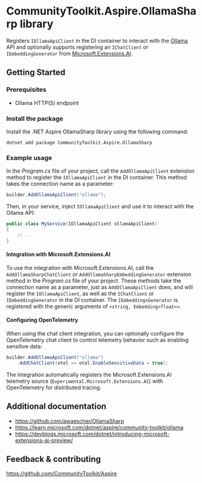 # CommunityToolkit.Aspire.OllamaSharp library

Registers `IOllamaApiClient` in the DI container to interact with the [Ollama](https://ollama.com) API and optionally supports registering an `IChatClient` or `IEmbeddingGenerator` from [Microsoft.Extensions.AI](https://devblogs.microsoft.com/dotnet/introducing-microsoft-extensions-ai-preview/).

## Getting Started

### Prerequisites

-   Ollama HTTP(S) endpoint

### Install the package

Install the .NET Aspire OllamaSharp library using the following command:

```dotnetcli
dotnet add package CommunityToolkit.Aspire.OllamaSharp
```

### Example usage

In the _Program.cs_ file of your project, call the `AddOllamaApiClient` extension method to register the `IOllamaApiClient` in the DI container. This method takes the connection name as a parameter:

```csharp
builder.AddOllamaApiClient("ollama");
```

Then, in your service, inject `IOllamaApiClient` and use it to interact with the Ollama API:

```csharp
public class MyService(IOllamaApiClient ollamaApiClient)
{
    // ...
}
```

#### Integration with Microsoft.Extensions.AI

To use the integration with Microsoft.Extensions.AI, call the `AddOllamaSharpChatClient` or `AddOllamaSharpEmbeddingGenerator` extension method in the _Program.cs_ file of your project. These methods take the connection name as a parameter, just as `AddOllamaApiClient` does, and will register the `IOllamaApiClient`, as well as the `IChatClient` or `IEmbeddingGenerator` in the DI container. The `IEmbeddingsGenerator` is registered with the generic arguments of `<string, Embedding<float>>`.

#### Configuring OpenTelemetry

When using the chat client integration, you can optionally configure the OpenTelemetry chat client to control telemetry behavior such as enabling sensitive data:

```csharp
builder.AddOllamaApiClient("ollama")
    .AddChatClient(otel => otel.EnableSensitiveData = true);
```

The integration automatically registers the Microsoft.Extensions.AI telemetry source (`Experimental.Microsoft.Extensions.AI`) with OpenTelemetry for distributed tracing.

## Additional documentation

-   https://github.com/awaescher/OllamaSharp
-   https://learn.microsoft.com/dotnet/aspire/community-toolkit/ollama
-   https://devblogs.microsoft.com/dotnet/introducing-microsoft-extensions-ai-preview/

## Feedback & contributing

https://github.com/CommunityToolkit/Aspire
